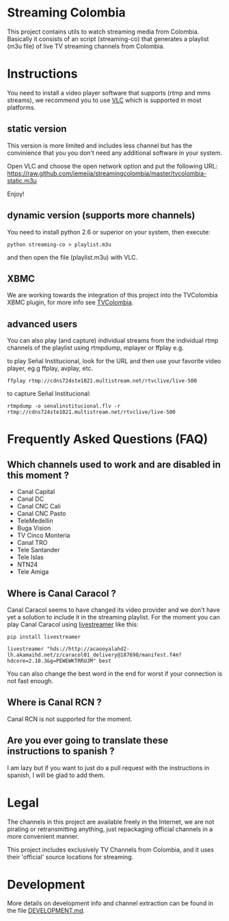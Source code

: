 Streaming Colombia
==================

This project contains utils to watch streaming media from Colombia.
Basically it consists of an script (streaming-co) that generates a
playlist (m3u file) of live TV streaming channels from Colombia.

# Instructions 

You need to install a video player software that supports (rtmp and
mms streams), we recommend you to use
[VLC](http://www.videolan.org/vlc/) which is supported in most
platforms.

## static version

This version is more limited and includes less channel but has the convinience
that you you don't need any additional software in your system.

Open VLC and choose the open network option and put the following URL:
https://raw.github.com/iemejia/streamingcolombia/master/tvcolombia-static.m3u

Enjoy!

## dynamic version (supports more channels)

You need to install python 2.6 or superior on your system, then execute:

	python streaming-co > playlist.m3u
	
and then open the file (playlist.m3u) with VLC. 

## XBMC

We are working towards the integration of this project into the
TVColombia XBMC plugin, for more info see
[TVColombia](https://github.com/diegofn/wiiego-xbmc-addons.git).

## advanced users

You can also play (and capture) individual streams from the individual rtmp 
channels of the playlist using rtmpdump, mplayer or ffplay e.g.

to play Señal Institucional, look for the URL and then use your
favorite video player, eg.g ffplay, avplay, etc.

	ffplay rtmp://cdns724ste1021.multistream.net/rtvclive/live-500

to capture Señal Institucional:

	rtmpdump -o senalinstitucional.flv -r rtmp://cdns724ste1021.multistream.net/rtvclive/live-500

# Frequently Asked Questions (FAQ)

## Which channels used to work and are disabled in this moment ?

- Canal Capital
- Canal DC
- Canal CNC Cali
- Canal CNC Pasto
- TeleMedellin
- Buga Vision
- TV Cinco Monteria
- Canal TRO
- Tele Santander
- Tele Islas
- NTN24
- Tele Amiga

## Where is Canal Caracol ?

Canal Caracol seems to have changed its video provider and we don't
have yet a solution to include it in the streaming playlist. For the
moment you can play Canal Caracol using
[livestreamer](http://livestreamer.tanuki.se/en/latest/) like
this:

	pip install livestreamer

	livestreamer "hds://http://acaooyalahd2-lh.akamaihd.net/z/caracol01_delivery@187698/manifest.f4m?hdcore=2.10.3&g=PEWEWKTRRUJM" best

You can also change the best word in the end for worst if your
connection is not fast enough.

## Where is Canal RCN ?

Canal RCN is not supported for the moment.

## Are you ever going to translate these instructions to spanish ?

I am lazy but if you want to just do a pull request with the
instructions in spanish, I will be glad to add them.

# Legal

The channels in this project are available freely in the Internet, we are not
pirating or retransmitting anything, just repackaging official channels 
in a more convenient manner.

This project includes exclusively TV Channels from Colombia, and it uses their 
'official' source locations for streaming.

# Development

More details on development info and channel extraction can be found
in the file
[DEVELOPMENT.md](https://github.com/iemejia/streamingcolombia/blob/master/DEVELOPMENT.md).
